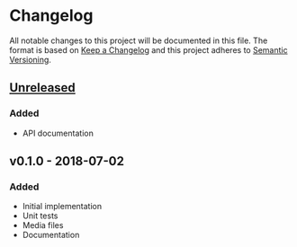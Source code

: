 Changelog
=========

All notable changes to this project will be documented in this file.
The format is based on [Keep a Changelog](https://keepachangelog.com/en/1.0.0/)
and this project adheres to [Semantic Versioning](https://semver.org/spec/v2.0.0.html).

[Unreleased]
------------

### Added

- API documentation

v0.1.0 - 2018-07-02
-------------------

### Added

- Initial implementation
- Unit tests
- Media files
- Documentation

[Unreleased]: https://github.com/amercier/hiplog/compare/v0.1.0...HEAD

